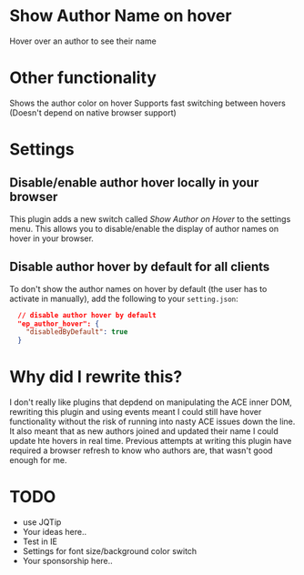 
# Show Author Name on hover

Hover over an author to see their name

# Other functionality

Shows the author color on hover
Supports fast switching between hovers (Doesn't depend on native browser support)

# Settings
## Disable/enable author hover locally in your browser
This plugin adds a new switch called _Show Author on Hover_ to the settings menu. This allows you to disable/enable the display of author names on hover in your browser.

## Disable author hover by default for all clients
To don't show the author names on hover by default (the user has to activate in manually), add the following to your `setting.json`:
```json
  // disable author hover by default
  "ep_author_hover": {
    "disabledByDefault": true
  }
```

# Why did I rewrite this?
I don't really like plugins that depdend on manipulating the ACE inner DOM, rewriting this plugin and using events meant I could still have hover functionality without the risk of running into nasty ACE issues down the line.  It also meant that as new authors joined and updated their name I could update hte hovers in real time.  Previous attempts at writing this plugin have required a browser refresh to know who authors are, that wasn't good enough for me.

# TODO

* use JQTip
* Your ideas here..
* Test in IE
* Settings for font size/background color switch
* Your sponsorship here..
